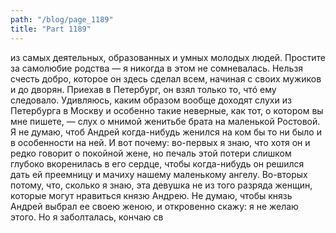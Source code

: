 ```yaml
---
path: "/blog/page_1189"
title: "Part 1189"
---
```


из самых деятельных, образованных и умных молодых людей. Простите за самолюбие родства — я никогда в этом не сомневалась. Нельзя счесть добро, которое он здесь сделал всем, начиная с своих мужиков и до дворян. Приехав в Петербург, он взял только то, чтó ему следовало. Удивляюсь, каким образом вообще доходят слухи из Петербурга в Москву и особенно такие неверные, как тот, о котором вы мне пишете, — слух о мнимой женитьбе брата на маленькой Ростовой. Я не думаю, чтоб Андрей когда-нибудь женился на ком бы то ни было и в особенности на ней. И вот почему: во-первых я знаю, что хотя он и редко говорит о покойной жене, но печаль этой потери слишком глубоко вкоренилась в его сердце, чтобы когда-нибудь он решился дать ей преемницу и мачиху нашему маленькому ангелу. Во-вторых потому, что, сколько я знаю, эта девушка не из того разряда женщин, которые могут нравиться князю Андрею. Не думаю, чтобы князь Андрей выбрал ее своею женою, и откровенно скажу: я не желаю этого. Но я заболталась, кончаю св
